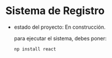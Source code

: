 <h1> Sistema de Registro</h1>

- estado del proyecto: En construcción.

  para ejecutar el sistema, debes poner:

   ```np install react```
